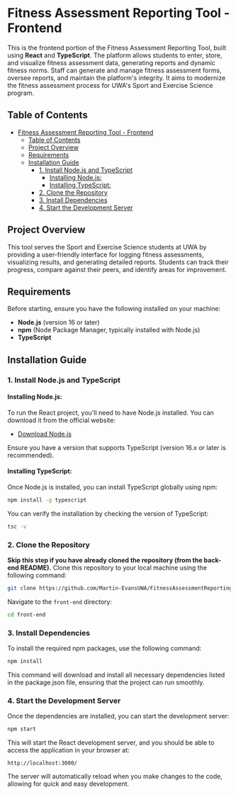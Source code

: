 # Fitness Assessment Reporting Tool - Frontend

This is the frontend portion of the Fitness Assessment Reporting Tool, built using **React** and **TypeScript**. The platform allows students to enter, store, and visualize fitness assessment data, generating reports and dynamic fitness norms. Staff can generate and manage fitness assessment forms, oversee reports, and maintain the platform's integrity. It aims to modernize the fitness assessment process for UWA's Sport and Exercise Science program.

## Table of Contents

- [Fitness Assessment Reporting Tool - Frontend](#fitness-assessment-reporting-tool---frontend)
  - [Table of Contents](#table-of-contents)
  - [Project Overview](#project-overview)
  - [Requirements](#requirements)
  - [Installation Guide](#installation-guide)
    - [1. Install Node.js and TypeScript](#1-install-nodejs-and-typescript)
      - [Installing Node.js:](#installing-nodejs)
      - [Installing TypeScript:](#installing-typescript)
    - [2. Clone the Repository](#2-clone-the-repository)
    - [3. Install Dependencies](#3-install-dependencies)
    - [4. Start the Development Server](#4-start-the-development-server)

## Project Overview

This tool serves the Sport and Exercise Science students at UWA by providing a user-friendly interface for logging fitness assessments, visualizing results, and generating detailed reports. Students can track their progress, compare against their peers, and identify areas for improvement.

## Requirements

Before starting, ensure you have the following installed on your machine:

-   **Node.js** (version 16 or later)
-   **npm** (Node Package Manager, typically installed with Node.js)
-   **TypeScript**

## Installation Guide

### 1. Install Node.js and TypeScript

#### Installing Node.js:

To run the React project, you'll need to have Node.js installed. You can download it from the official website:

-   [Download Node.js](https://nodejs.org/en)

Ensure you have a version that supports TypeScript (version 16.x or later is recommended).

#### Installing TypeScript:

Once Node.js is installed, you can install TypeScript globally using npm:

```bash
npm install -g typescript

```

You can verify the installation by checking the version of TypeScript:

```bash
tsc -v
```

### 2. Clone the Repository

**Skip this step if you have already cloned the repository (from the back-end README).**
Clone this repository to your local machine using the following command:

```bash
git clone https://github.com/Martin-EvansUWA/FitnessAssessmentReportingTool.git
```

Navigate to the `front-end` directory:

```bash
cd front-end
```

### 3. Install Dependencies

To install the required npm packages, use the following command:

```bash
npm install
```

This command will download and install all necessary dependencies listed in the package.json file, ensuring that the project can run smoothly.

### 4. Start the Development Server

Once the dependencies are installed, you can start the development server:

```bash
npm start
```

This will start the React development server, and you should be able to access the application in your browser at:

```
http://localhost:3000/
```

The server will automatically reload when you make changes to the code, allowing for quick and easy development.
